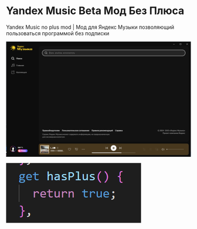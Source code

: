 # Yandex Music Beta Мод Без Плюса
Yandex Music no plus mod | Мод для Яндекс Музыки позволяющий пользоваться программой без подписки

![alt text](Screenshot_3.png "Title")

![alt text](Screenshot_2.png "Title")

